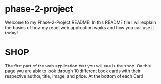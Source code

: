 # phase-2-project
Welcome to my Phase-2-Project README! In this README file I will explain the basics of how my react web application works and how you can use it today!

# SHOP
The first part of the web application that you will see is the shop. On this page you are able to look through 10 different book cards with their respective author, title, image, and price. At the bottom of each Card 
